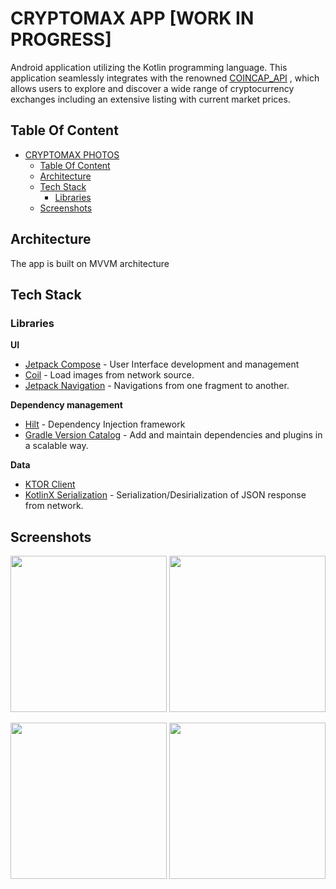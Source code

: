 # CRYPTOMAX APP [WORK IN PROGRESS]
Android application utilizing the Kotlin programming language. This application seamlessly integrates with the renowned  [COINCAP_API](https://docs.coincap.io/) , which allows users to explore and discover a
wide range of cryptocurrency exchanges including an extensive listing with current market prices.

## Table Of Content

- [CRYPTOMAX PHOTOS](#cryptomax-photos)
    - [Table Of Content](#table-of-content)
    - [Architecture](#architecture)
    - [Tech Stack](#tech-stack)
        - [Libraries](#libraries)
    - [Screenshots](#screenshots)


## Architecture

The app is built on MVVM architecture

## Tech Stack

### Libraries

__UI__

- [Jetpack Compose](https://developer.android.com/jetpack/compose) - User Interface development and management
- [Coil](https://coil-kt.github.io/coil/) - Load images from network source.
- [Jetpack Navigation](https://developer.android.com/guide/navigation) - Navigations from one fragment to another.

__Dependency management__
  - [Hilt](https://dagger.dev/hilt/) - Dependency Injection framework
  - [Gradle Version Catalog](https://dagger.dev/hilt/) - Add and maintain dependencies and plugins in a scalable way.


__Data__

- [KTOR Client](https://ktor.io/docs/create-client.html)
- [KotlinX Serialization](https://github.com/Kotlin/kotlinx.serialization) - Serialization/Desirialization of JSON response from network.

## Screenshots

<img src= "https://github.com/Peter-cloud-web/CryptoMax/assets/57822783/40db3a36-e3e1-4cc0-a200-ded986ca268d" width = "250px"> <img src = "https://github.com/Peter-cloud-web/CryptoMax/assets/57822783/a6463fad-3c97-4c29-af33-f3fe913a5190" width = "250px">

<img src = "https://github.com/Peter-cloud-web/CryptoMax/assets/57822783/720e2beb-c16e-4e5c-a9f3-f807e843a515" width = "250px">  <img src = "https://github.com/Peter-cloud-web/CryptoMax/assets/57822783/91590b99-6470-437b-8a4c-a535dada9490" width = "250px">






